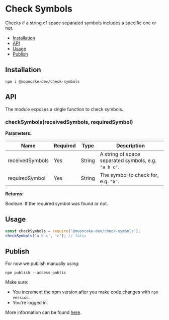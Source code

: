 # Check Symbols

Checks if a string of space separated symbols includes a specific one or not.

- [Installation](#installation)
- [API](#api)
- [Usage](#usage)
- [Publish](#publish)

## Installation

```
npm i @mooncake-dev/check-symbols
```

## API

The module exposes a single function to check symbols.

### checkSymbols(receivedSymbols, requiredSymbol)

**Parameters:**

| Name            | Required | Type   | Description                                          |
| --------------- | -------- | ------ | ---------------------------------------------------- |
| receivedSymbols | Yes      | String | A string of space separated symbols, e.g. `"a b c"`. |
| requiredSymbol  | Yes      | String | The symbol to check for, e.g. `"b"`.                 |

**Returns:**

Boolean. If the required symbol was found or not.

## Usage

```js
const checkSymbols = require('@mooncake-dev/check-symbols');
checkSymbols('a b c', 'e'); // false
```

## Publish

For now we publish manually using:

```
npm publish --access public
```

Make sure:

- You increment the npm version after you make code changes with `npm version`.
- You're logged in.

More information can be found [here](https://docs.npmjs.com/creating-and-publishing-an-org-scoped-package).
